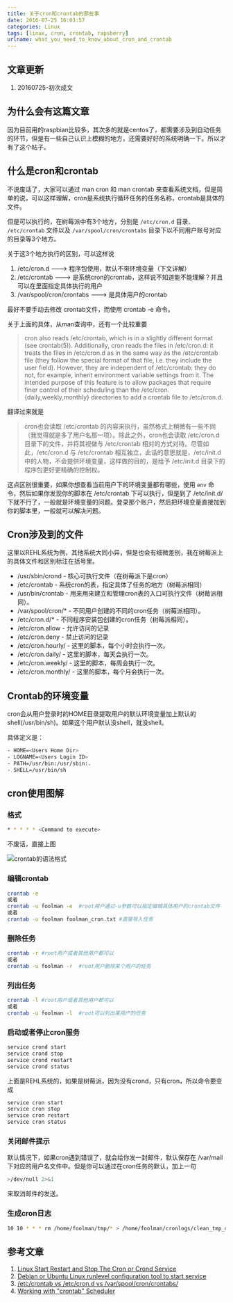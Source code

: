 ```yaml
---
title: 关于cron和crontab的那些事
date: 2016-07-25 16:03:57
categories: Linux
tags: [linux, cron, crontab, rapsberry]
urlname: what_you_need_to_know_about_cron_and_crontab
---
```


## 文章更新

1. 20160725-初次成文

## 为什么会有这篇文章

因为目前用的raspbian比较多，其次多的就是centos了，都需要涉及到自动任务的环节，但是有一些自己认识上模糊的地方，还需要好好的系统明确一下。所以才有了这个帖子。<!-- more -->

## 什么是cron和crontab

不说废话了，大家可以通过 man cron 和 man crontab 来查看系统文档，但是简单的说，可以这样理解，cron是系统执行循环任务的任务名称，crontab是具体的文件。

但是可以执行的，在树莓派中有3个地方，分别是 `/etc/cron.d` 目录、 `/etc/crontab` 文件以及 `/var/spool/cron/crontabs` 目录下以不同用户账号对应的目录等3个地方。

关于这3个地方执行的区别，可以这样说

1. /etc/cron.d ---> 程序包使用，默认不带环境变量（下文详解）
2. /etc/crontab ---> 是系统cron的crontab，这样说不知道能不能理解？并且可以在里面指定具体执行的用户
3. /var/spool/cron/crontabs ---> 是具体用户的crontab

最好不要手动去修改 crontab文件，而使用 crontab -e 命令。

关于上面的具体，从man查询中，还有一个比较重要

> cron also reads /etc/crontab, which is in a slightly different format (see crontab(5)). Additionally, cron
reads the files in /etc/cron.d: it treats the files in /etc/cron.d as in the same way as the /etc/crontab
file (they follow the special format of that file, i.e. they include the user field). However, they are
independent of /etc/crontab: they do not, for example, inherit environment variable settings from it. The
intended purpose of this feature is to allow packages that require finer control of their scheduling than
the /etc/cron.{daily,weekly,monthly} directories to add a crontab file to /etc/cron.d.

翻译过来就是

> cron也会读取 /etc/crontab 的内容来执行，虽然格式上稍微有一些不同（我觉得就是多了用户名那一项）。除此之外，cron也会读取 /etc/cron.d 目录下的文件，并将其视做与 /etc/crontab 相对的方式对待。尽管如此，/etc/cron.d 与 /etc/crontab 相互独立，此话的意思就是，/etc/init.d 中的人物，不会提供环境变量，这样做的目的，是给予 /etc/init.d 目录下的程序包更好更精确的控制权。

这点区别很重要，如果你想查看当前用户下的环境变量都有哪些，使用 `env` 命令，然后如果你发现你的脚本在 /etc/crontab 下可以执行，但是到了 /etc/init.d/下就不行了，一般就是环境变量的问题。登录那个账户，然后把环境变量直接加到你的脚本里，一般就可以解决问题。

## Cron涉及到的文件

这里以REHL系统为例，其他系统大同小异，但是也会有细微差别，我在树莓派上的具体文件和区别标注在括号里。

- /usr/sbin/crond - 核心可执行文件（在树莓派下是cron）
- /etc/crontab - 系统cron的表，指定具体了任务的地方（树莓派相同）
- /usr/bin/crontab - 用来用来建立和管理cron表的入口可执行文件（树莓派相同）。
- /var/spool/cron/* - 不同用户创建的不同的cron任务（树莓派相同）。
- /etc/cron.d/* - 不同程序安装包创建的cron任务（树莓派相同）。
- /etc/cron.allow - 允许访问的记录
- /etc/cron.deny  - 禁止访问的记录
- /etc/cron.hourly/ - 这里的脚本，每个小时会执行一次。
- /etc/cron.daily/   - 这里的脚本，每天会执行一次。
- /etc/cron.weekly/ - 这里的脚本，每周会执行一次。
- /etc/cron.monthly/ - 这里的脚本，每个月会执行一次。

## Crontab的环境变量

cron会从用户登录时的HOME目录提取用户的默认环境变量加上默认的shell(/usr/bin/sh)。如果这个用户默认没shell，就没shell。

具体定义是：

``` bash
- HOME=<Users Home Dir>
- LOGNAME=<Users Login ID>
- PATH=/usr/bin:/usr/sbin:.
- SHELL=/usr/bin/sh
```

## cron使用图解

### 格式

``` bash
* * * * * <Command to execute>
```

不废话，直接上图

![crontab的语法格式](crontab.jpg)

### 编辑crontab

``` bash
crontab -e 
或者
crontab -u foolman -e  #root用户通过-u参数可以指定编辑具体用户的crontab文件
或者
crontab -u foolman foolman_cron.txt #直接导入任务
```

### 删除任务

``` bash
crontab -r #root用户或者其他用户都可以
或者
crontab -u foolman -r  #root用户删除某个用户的任务
```

### 列出任务

``` bash
crontab -l #root用户或者其他用户都可以
或者
crontab -u foolman -l  #root可以列出某用户的任务
```

### 启动或者停止cron服务

``` bash
service crond start
service crond stop
service crond restart
service crond status
```

上面是REHL系统的，如果是树莓派，因为没有crond，只有cron，所以命令要变成

``` bash
service cron start
service cron stop
service cron restart
service cron status
```

### 关闭邮件提示

默认情况下，如果cron遇到错误了，就会给你发一封邮件，默认保存在 /var/mail 下对应的用户名文件中。但是你可以通过在cron任务的默认，加上一句

``` bash
>/dev/null 2>&1
```

来取消邮件的发送。

### 生成cron日志

``` bash
10 10 * * * rm /home/foolman/tmp/* > /home/foolman/cronlogs/clean_tmp_dir.log
```

## 参考文章

1. [Linux Start Restart and Stop The Cron or Crond Service](http://www.cyberciti.biz/faq/howto-linux-unix-start-restart-cron/)
2. [Debian or Ubuntu Linux runlevel configuration tool to start service](http://www.cyberciti.biz/faq/howto-runlevel-configuration-tool-to-start-service/)
3. [/etc/crontab vs /etc/cron.d vs /var/spool/cron/crontabs/](http://www.linuxquestions.org/questions/linux-newbie-8/etc-crontab-vs-etc-cron-d-vs-var-spool-cron-crontabs-853881/)
4. [Working with "crontab" Scheduler](http://vlinux-freak.blogspot.com/2010/12/working-with-crontab-scheduler.html)

